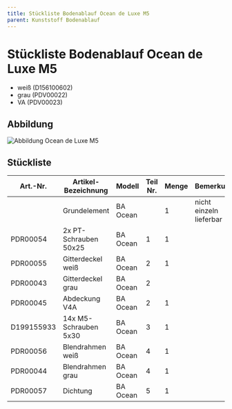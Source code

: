 ```yaml
---
title: Stückliste Bodenablauf Ocean de Luxe M5
parent: Kunststoff Bodenablauf
---
```


# Stückliste Bodenablauf Ocean de Luxe M5
- weiß (D156100602)
- grau (PDV00022)
- VA (PDV00023)

## Abbildung

![Abbildung Ocean de Luxe M5](https://bilgery-solutions.github.io/fluidra-support/einbauteile/bodenablauf/kunststoff/ocean-deluxe-m5/ocean-deluxe-m5_abbildung.png)

## Stückliste

| Art.-Nr. | Artikel-Bezeichnung | Modell | Teil Nr. | Menge | Bemerkung|
| ---------- | --------------------- | -------- | -------- | ----- | ----------------------- |
| | Grundelement | BA Ocean | | 1 | nicht einzeln lieferbar |
| PDR00054 | 2x PT-Schrauben 50x25 | BA Ocean | 1 | 1 | |
| PDR00055 | Gitterdeckel weiß | BA Ocean | 2 | 1 | |
| PDR00043 | Gitterdeckel grau | BA Ocean | 2 | | |
| PDR00045 | Abdeckung V4A | BA Ocean | 2 | 1 | |
| D199155933 | 14x M5-Schrauben 5x30 | BA Ocean | 3 | 1 | |
| PDR00056 | Blendrahmen weiß | BA Ocean | 4 | 1 | |
| PDR00044 | Blendrahmen grau | BA Ocean | 4 | 1 | |
| PDR00057 | Dichtung | BA Ocean | 5 | 1 | |
